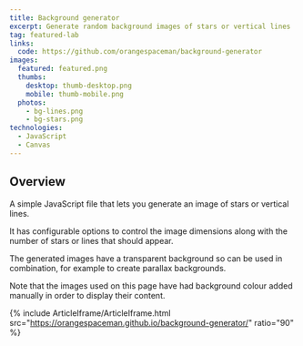```yaml
---
title: Background generator
excerpt: Generate random background images of stars or vertical lines
tag: featured-lab
links:
  code: https://github.com/orangespaceman/background-generator
images:
  featured: featured.png
  thumbs:
    desktop: thumb-desktop.png
    mobile: thumb-mobile.png
  photos:
    - bg-lines.png
    - bg-stars.png
technologies:
  - JavaScript
  - Canvas
---
```


## Overview

A simple JavaScript file that lets you generate an image of stars or vertical lines.

It has configurable options to control the image dimensions along with the number of stars or lines that should appear.

The generated images have a transparent background so can be used in combination, for example to create parallax backgrounds.

Note that the images used on this page have had background colour added manually in order to display their content.

{% include ArticleIframe/ArticleIframe.html src="https://orangespaceman.github.io/background-generator/" ratio="90" %}
